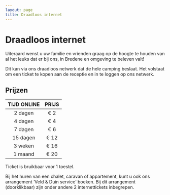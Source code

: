 ```yaml
---
layout: page
title: Draadloos internet
---
```


# Draadloos internet

Uiteraard wenst u uw familie en vrienden graag op de hoogte te houden van al het leuks dat er bij ons, in Bredene en omgeving te beleven valt!

Dit kan via ons draadloos netwerk dat de hele camping beslaat. Het volstaat om een ticket te kopen aan de receptie en in te loggen op ons netwerk.


## Prijzen

TIJD ONLINE         | PRIJS       | 
:------------------:|:-----------:|
2 dagen             |€ 2                
4 dagen             |€ 4                     
7 dagen             |€ 6        
15 dagen            |€ 12        
3 weken             |€ 16        
1 maand             |€ 20 

Ticket is bruikbaar voor 1 toestel.

Bij het huren van een chalet, caravan of appartement, kunt u ook ons arrangement ‘Veld & Duin service’ boeken. Bij dit arrangement (doorklikbaar) zijn onder andere 2 internettickets inbegrepen.